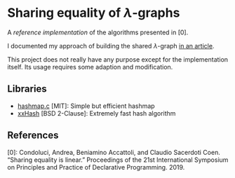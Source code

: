 # Sharing equality of $\lambda$-graphs

A *reference implementation* of the algorithms presented in \[0\].

I documented my approach of building the shared $\lambda$-graph [in an
article](https://text.marvinborner.de/2023-05-30-16.html).

This project does not really have any purpose except for the
implementation itself. Its usage requires some adaption and
modification.

## Libraries

- [hashmap.c](https://github.com/tidwall/hashmap.c) \[MIT\]: Simple but
  efficient hashmap
- [xxHash](https://github.com/Cyan4973/xxHash/) \[BSD 2-Clause\]:
  Extremely fast hash algorithm

## References

\[0\]: Condoluci, Andrea, Beniamino Accattoli, and Claudio Sacerdoti
Coen. “Sharing equality is linear.” Proceedings of the 21st
International Symposium on Principles and Practice of Declarative
Programming. 2019.
